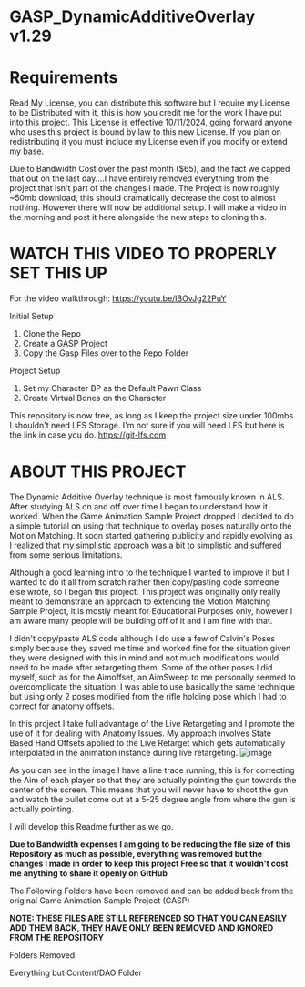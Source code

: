 # GASP_DynamicAdditiveOverlay v1.29

# Requirements
Read My License, you can distribute this software but I require my License to be Distributed with it, this is how you credit me for the work I have put into this project. This License is effective 10/11/2024, going forward anyone who uses this project is bound by law to this new License. If you plan on redistributing it you must include my License even if you modify or extend my base.

Due to Bandwidth Cost over the past month ($65), and the fact we capped that out on the last day....I have entirely removed everything from the project that isn't part of the changes I made. The Project is now roughly ~50mb download, this should dramatically decrease the cost to almost nothing. However there will now be additional setup. I will make a video in the morning and post it here alongside the new steps to cloning this.

# WATCH THIS VIDEO TO PROPERLY SET THIS UP
For the video walkthrough: https://youtu.be/lBOvJg22PuY

Initial Setup
1. Clone the Repo
2. Create a GASP Project
3. Copy the Gasp Files over to the Repo Folder

Project Setup
1. Set my Character BP as the Default Pawn Class
2. Create Virtual Bones on the Character

This repository is now free, as long as I keep the project size under 100mbs I shouldn't need LFS Storage.
I'm not sure if you will need LFS but here is the link in case you do. https://git-lfs.com

# ABOUT THIS PROJECT

The Dynamic Additive Overlay technique is most famously known in ALS. After studying ALS on and off over time I began to understand how it worked. When the Game Animation Sample Project dropped I decided to do a simple tutorial on using that technique to overlay poses naturally onto the Motion Matching. It soon started gathering publicity and rapidly evolving as I realized that my simplistic approach was a bit to simplistic and suffered from some serious limitations. 

Although a good learning intro to the technique I wanted to improve it but I wanted to do it all from scratch rather then copy/pasting code someone else wrote, so I began this project. This project was originally only really meant to demonstrate an approach to extending the Motion Matching Sample Project, it is mostly meant for Educational Purposes only, however I am aware many people will be building off of it and I am fine with that.

I didn't copy/paste ALS code although I do use a few of Calvin's Poses simply because they saved me time and worked fine for the situation given they were designed with this in mind and not much modifications would need to be made after retargeting them.
Some of the other poses I did myself, such as for the Aimoffset, an AimSweep to me personally seemed to overcomplicate the situation. I was able to use basically the same technique but using only 2 poses modified from the rifle holding pose which I had to correct for anatomy offsets.

In this project I take full advantage of the Live Retargeting and I promote the use of it for dealing with Anatomy Issues. My approach involves State Based Hand Offsets applied to the Live Retarget which gets automatically interpolated in the animation instance during live retargeting.
![image](https://github.com/user-attachments/assets/ec0c6703-5f2c-429f-8082-93d0a6348f9b)

As you can see in the image I have a line trace running, this is for correcting the Aim of each player so that they are actually pointing the gun towards the center of the screen. This means that you will never have to shoot the gun and watch the bullet come out at a 5-25 degree angle from where the gun is actually pointing.

I will develop this Readme further as we go.

**Due to Bandwidth expenses I am going to be reducing the file size of this Repository as much as possible, everything was removed but the changes I made in order to keep this project Free so that it wouldn't cost me anything to share it openly on GitHub**

The Following Folders have been removed and can be added back from the original Game Animation Sample Project (GASP)

**NOTE: THESE FILES ARE STILL REFERENCED SO THAT YOU CAN EASILY ADD THEM BACK, THEY HAVE ONLY BEEN REMOVED AND IGNORED FROM THE REPOSITORY**

Folders Removed:

Everything but Content/DAO Folder
